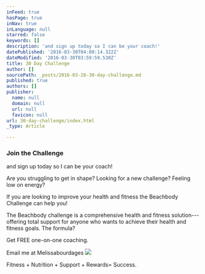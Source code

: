 ```yaml
---
inFeed: true
hasPage: true
inNav: true
inLanguage: null
starred: false
keywords: []
description: 'and sign up today so I can be your coach!'
datePublished: '2016-03-30T04:00:14.322Z'
dateModified: '2016-03-30T03:59:59.530Z'
title: 30 Day Challenge
author: []
sourcePath: _posts/2016-03-28-30-day-challenge.md
published: true
authors: []
publisher:
  name: null
  domain: null
  url: null
  favicon: null
url: 30-day-challenge/index.html
_type: Article

---
```

### Join the Challenge

and sign up today so I can be your coach!

Are you struggling to get in shape? Looking for a new challenge? Feeling low on energy?

If you are looking to improve your health and fitness the Beachbody Challenge can help you!

The Beachbody challenge is a comprehensive health and fitness solution---offering total support for anyone who wants to achieve their health and fitness goals. The formula?

Get FREE one-on-one coaching.

Email me at Melissabourdages
![](https://the-grid-user-content.s3-us-west-2.amazonaws.com/3a299d1f-131a-4e19-a094-01b26d7a166c.jpg)

Fitness + Nutrition + Support + Rewards= Success.